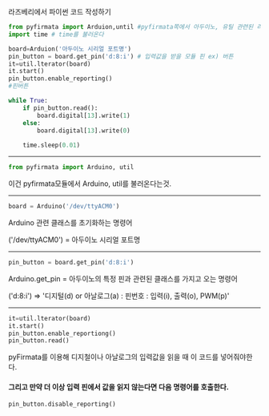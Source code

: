 라즈베리에서 파이썬 코드 작성하기

```python
from pyfirmata import Arduion,until #pyfirmata쪽에서 아두이노, 유틸 관련된 라이브러리를 불러온다
import time # time를 불러온다

board=Arduion('아두이노 시리얼 포트명')
pin_button = board.get_pin('d:8:i') # 입력값을 받을 모듈 핀 ex) 버튼
it=util.lterator(board) 
it.start()
pin_button.enable_reporting()
#핀버튼 

while True:
    if pin_button.read():
        board.digital[13].write(1)
    else:
        board.digital[13].write(0)
        
    time.sleep(0.01)
```



---

```python
from pyfirmata import Arduino, util
```

이건 pyfirmata모듈에서 Arduino, util를 불러온다는것.



---



```python
board = Arduino('/dev/ttyACM0')
```

Arduino 관련 클래스를 초기화하는 명령어

('/dev/ttyACM0') = 아두이노 시리얼 포트명



---



```python
pin_button = board.get_pin('d:8:i')
```

Arduino.get_pin = 아두이노의 특정 핀과 관련된 클래스를 가지고 오는 명령어

('d:8:i') => '디지털(d) or 아날로그(a) : 핀번호 : 입력(i), 출력(o), PWM(p)'



---



```python
it=util.lterator(board)
it.start()
pin_button.enable_reportiong()
pin_button.read()
```

pyFirmata를 이용해 디지철이나 아날로그의 입력값을 읽을 때 이 코드를 넣어줘야한다.

#### 그리고 만약 더 이상 입력 핀에서 값을 읽지 않는다면 다음 명령어를 호출한다.

```python
pin_button.disable_reporting()
```

